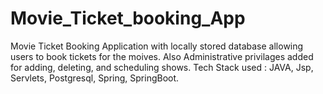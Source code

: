 # Movie_Ticket_booking_App

Movie Ticket Booking Application with locally stored database allowing users to book tickets for the moives. 
Also Administrative privilages added for adding, deleting, and scheduling shows. 
Tech Stack used : JAVA, Jsp, Servlets, Postgresql, Spring, SpringBoot.
